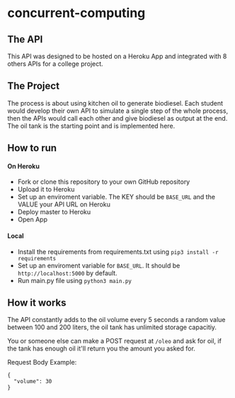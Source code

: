 # concurrent-computing

## The API

This API was designed to be hosted on a Heroku App and integrated with 8 others APIs for a college project.

## The Project

The process is about using kitchen oil to generate biodiesel. Each student would develop their own API to simulate a single step of the whole process, then the APIs would call each other and give biodiesel as output at the end. The oil tank is the starting point and is implemented here.

## How to run

#### On Heroku

* Fork or clone this repository to your own GitHub repository
* Upload it to Heroku
* Set up an enviroment variable. The KEY should be `BASE_URL` and the VALUE your API URL on Heroku
* Deploy master to Heroku
* Open App

#### Local

* Install the requirements from requirements.txt using `pip3 install -r requirements`
* Set up an enviroment variable for `BASE_URL`. It should be `http://localhost:5000` by default.
* Run main.py file using `python3 main.py`


## How it works

The API constantly adds to the oil volume every 5 seconds a random value between 100 and 200 liters, the oil tank has unlimited storage capacitiy.

You or someone else can make a POST request at `/oleo` and ask for oil, if the tank has enough oil it'll return you the amount you asked for.

Request Body Example:
```
{
  "volume": 30
}
```
